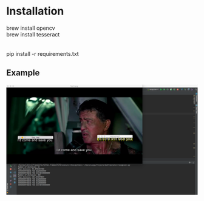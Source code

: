 # Installation

brew install opencv <br>
brew install tesseract<br>
<br><br>
pip install -r requirements.txt

## Example
![Alt text](screenshot.png?raw=true "Title")
